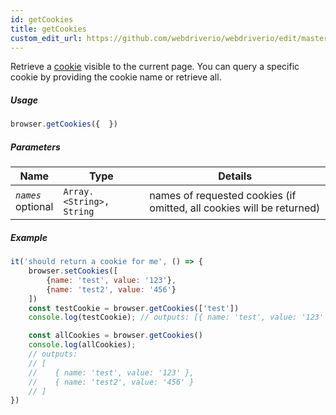 ```yaml
---
id: getCookies
title: getCookies
custom_edit_url: https://github.com/webdriverio/webdriverio/edit/master/packages/webdriverio/src/commands/browser/getCookies.js
---
```


Retrieve a [cookie](https://w3c.github.io/webdriver/webdriver-spec.html#cookies)
visible to the current page. You can query a specific cookie by providing the cookie name or
retrieve all.

##### Usage

```js
browser.getCookies({  })
```

##### Parameters

| Name | Type | Details |
| ---- | ---- | ------- |
| <code><var>names</var></code><br><span class="label labelWarning">optional</span> | <code>Array.&lt;String&gt;, String</code> | names of requested cookies (if omitted, all cookies will be returned) |

##### Example

```js getCookies.js
it('should return a cookie for me', () => {
    browser.setCookies([
        {name: 'test', value: '123'},
        {name: 'test2', value: '456'}
    ])
    const testCookie = browser.getCookies(['test'])
    console.log(testCookie); // outputs: [{ name: 'test', value: '123' }]

    const allCookies = browser.getCookies()
    console.log(allCookies);
    // outputs:
    // [
    //    { name: 'test', value: '123' },
    //    { name: 'test2', value: '456' }
    // ]
})
```

